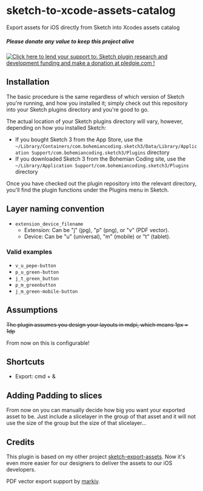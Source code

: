 # sketch-to-xcode-assets-catalog

Export assets for iOS directly from Sketch into Xcodes assets catalog

##### Please donate any value to keep this project alive
<a href='https://pledgie.com/campaigns/31173'><img alt='Click here to lend your support to: Sketch plugin research and development funding and make a donation at pledgie.com !' src='https://pledgie.com/campaigns/31173.png?skin_name=chrome' border='0' ></a>

## Installation

The basic procedure is the same regardless of which version of Sketch
you're running, and how you installed it; simply check out this
repository into your Sketch plugins directory and you're good to go.

The actual location of your Sketch plugins directory will vary,
however, depending on how you installed Sketch:

* If you bought Sketch 3 from the App Store, use the
  `~/Library/Containers/com.bohemiancoding.sketch3/Data/Library/Application Support/com.bohemiancoding.sketch3/Plugins`
  directory
* If you downloaded Sketch 3 from the Bohemian Coding site, use the
  `~/Library/Application Support/com.bohemiancoding.sketch3/Plugins`
  directory

Once you have checked out the plugin repository into the relevant
directory, you'll find the plugin functions under the Plugins menu in Sketch.

## Layer naming convention

* `extension_device_filename`
  * Extension: Can be "j" (jpg), "p" (png), or "v" (PDF vector).
  * Device: Can be "u" (universal), "m" (mobile) or "t" (tablet).

### Valid examples
* `v_u_pepe-button`
* `p_u_green-button`
* `j_t_green_button`
* `p_m_greenbutton`
* `j_m_green-mobile-button`

## Assumptions

~~The plugin assumes you design your layouts in mdpi, which means 1px = 1dp~~

From now on this is configurable!

## Shortcuts

* Export: cmd + &

## Adding Padding to slices
From now on you can manually decide how big you want your exported asset to be. Just include a slicelayer in the group of that asset and it will not use the size of the group but the size of that slicelayer...

## Credits
This plugin is based on my other project [sketch-export-assets]. Now it's even more easier for our designers to deliver the assets to our iOS developers.


[sketch-export-assets]:https://github.com/geertwille/sketch-export-assets

PDF vector export support by [markiv](https://github.com/markiv).
